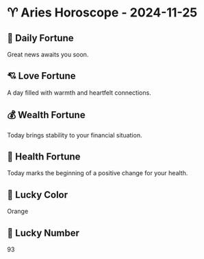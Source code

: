 # ♈ Aries Horoscope - 2024-11-25

## 🎯 Daily Fortune

Great news awaits you soon.

## 💘 Love Fortune

A day filled with warmth and heartfelt connections.

## 💰 Wealth Fortune

Today brings stability to your financial situation.

## 🌱 Health Fortune

Today marks the beginning of a positive change for your health.

## 🎨 Lucky Color

Orange

## 🔢 Lucky Number

93
